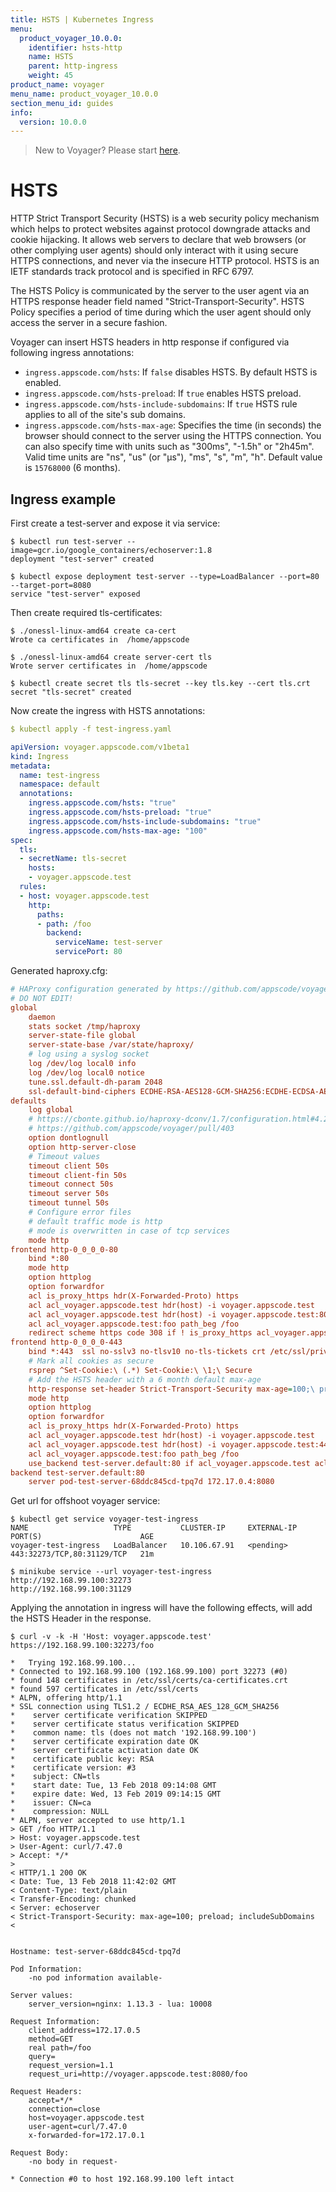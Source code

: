 ```yaml
---
title: HSTS | Kubernetes Ingress
menu:
  product_voyager_10.0.0:
    identifier: hsts-http
    name: HSTS
    parent: http-ingress
    weight: 45
product_name: voyager
menu_name: product_voyager_10.0.0
section_menu_id: guides
info:
  version: 10.0.0
---
```


> New to Voyager? Please start [here](/products/voyager/10.0.0/concepts/overview).

# HSTS

HTTP Strict Transport Security (HSTS) is a web security policy mechanism which helps to protect websites against protocol downgrade attacks and cookie hijacking. It allows web servers to declare that web browsers (or other complying user agents) should only interact with it using secure
HTTPS connections, and never via the insecure HTTP protocol. HSTS is an IETF standards track protocol and is specified in RFC 6797.

The HSTS Policy is communicated by the server to the user agent via an HTTPS response header field named "Strict-Transport-Security".
HSTS Policy specifies a period of time during which the user agent should only access the server in a secure fashion.

Voyager can insert HSTS headers in http response if configured via following ingress annotations:

- `ingress.appscode.com/hsts`: If `false` disables HSTS. By default HSTS is enabled.
- `ingress.appscode.com/hsts-preload`: If `true` enables HSTS preload.
- `ingress.appscode.com/hsts-include-subdomains`: If `true` HSTS rule applies to all of the site's sub domains.
- `ingress.appscode.com/hsts-max-age`: Specifies the time (in seconds) the browser should connect to the server using the HTTPS connection. You can also specify time with units such as "300ms", "-1.5h" or "2h45m". Valid time units are "ns", "us" (or "µs"), "ms", "s", "m", "h". Default value is `15768000` (6 months).

## Ingress example

First create a test-server and expose it via service:

```console
$ kubectl run test-server --image=gcr.io/google_containers/echoserver:1.8
deployment "test-server" created

$ kubectl expose deployment test-server --type=LoadBalancer --port=80 --target-port=8080
service "test-server" exposed
```

Then create required tls-certificates:

```console
$ ./onessl-linux-amd64 create ca-cert
Wrote ca certificates in  /home/appscode

$ ./onessl-linux-amd64 create server-cert tls
Wrote server certificates in  /home/appscode

$ kubectl create secret tls tls-secret --key tls.key --cert tls.crt
secret "tls-secret" created
```

Now create the ingress with HSTS annotations:

```yaml
$ kubectl apply -f test-ingress.yaml

apiVersion: voyager.appscode.com/v1beta1
kind: Ingress
metadata:
  name: test-ingress
  namespace: default
  annotations:
    ingress.appscode.com/hsts: "true"
    ingress.appscode.com/hsts-preload: "true"
    ingress.appscode.com/hsts-include-subdomains: "true"
    ingress.appscode.com/hsts-max-age: "100"
spec:
  tls:
  - secretName: tls-secret
    hosts:
    - voyager.appscode.test
  rules:
  - host: voyager.appscode.test
    http:
      paths:
      - path: /foo
        backend:
          serviceName: test-server
          servicePort: 80
```

Generated haproxy.cfg:

```ini
# HAProxy configuration generated by https://github.com/appscode/voyager
# DO NOT EDIT!
global
	daemon
	stats socket /tmp/haproxy
	server-state-file global
	server-state-base /var/state/haproxy/
	# log using a syslog socket
	log /dev/log local0 info
	log /dev/log local0 notice
	tune.ssl.default-dh-param 2048
	ssl-default-bind-ciphers ECDHE-RSA-AES128-GCM-SHA256:ECDHE-ECDSA-AES128-GCM-SHA256:ECDHE-RSA-AES256-GCM-SHA384:ECDHE-ECDSA-AES256-GCM-SHA384:DHE-RSA-AES128-GCM-SHA256:DHE-DSS-AES128-GCM-SHA256:kEDH+AESGCM:ECDHE-RSA-AES128-SHA256:ECDHE-ECDSA-AES128-SHA256:ECDHE-RSA-AES128-SHA:ECDHE-ECDSA-AES128-SHA:ECDHE-RSA-AES256-SHA384:ECDHE-ECDSA-AES256-SHA384:ECDHE-RSA-AES256-SHA:ECDHE-ECDSA-AES256-SHA:DHE-RSA-AES128-SHA256:DHE-RSA-AES128-SHA:DHE-DSS-AES128-SHA256:DHE-RSA-AES256-SHA256:DHE-DSS-AES256-SHA:DHE-RSA-AES256-SHA:!aNULL:!eNULL:!EXPORT:!DES:!RC4:!3DES:!MD5:!PSK
defaults
	log global
	# https://cbonte.github.io/haproxy-dconv/1.7/configuration.html#4.2-option%20abortonclose
	# https://github.com/appscode/voyager/pull/403
	option dontlognull
	option http-server-close
	# Timeout values
	timeout client 50s
	timeout client-fin 50s
	timeout connect 50s
	timeout server 50s
	timeout tunnel 50s
	# Configure error files
	# default traffic mode is http
	# mode is overwritten in case of tcp services
	mode http
frontend http-0_0_0_0-80
	bind *:80
	mode http
	option httplog
	option forwardfor
	acl is_proxy_https hdr(X-Forwarded-Proto) https
	acl acl_voyager.appscode.test hdr(host) -i voyager.appscode.test
	acl acl_voyager.appscode.test hdr(host) -i voyager.appscode.test:80
	acl acl_voyager.appscode.test:foo path_beg /foo
	redirect scheme https code 308 if ! is_proxy_https acl_voyager.appscode.test acl_voyager.appscode.test:foo
frontend http-0_0_0_0-443
	bind *:443  ssl no-sslv3 no-tlsv10 no-tls-tickets crt /etc/ssl/private/haproxy/tls/  alpn http/1.1
	# Mark all cookies as secure
	rsprep ^Set-Cookie:\ (.*) Set-Cookie:\ \1;\ Secure
	# Add the HSTS header with a 6 month default max-age
	http-response set-header Strict-Transport-Security max-age=100;\ preload;\ includeSubDomains
	mode http
	option httplog
	option forwardfor
	acl is_proxy_https hdr(X-Forwarded-Proto) https
	acl acl_voyager.appscode.test hdr(host) -i voyager.appscode.test
	acl acl_voyager.appscode.test hdr(host) -i voyager.appscode.test:443
	acl acl_voyager.appscode.test:foo path_beg /foo
	use_backend test-server.default:80 if acl_voyager.appscode.test acl_voyager.appscode.test:foo
backend test-server.default:80
	server pod-test-server-68ddc845cd-tpq7d 172.17.0.4:8080
```

Get url for offshoot voyager service:

```console
$ kubectl get service voyager-test-ingress
NAME                   TYPE           CLUSTER-IP     EXTERNAL-IP   PORT(S)                      AGE
voyager-test-ingress   LoadBalancer   10.106.67.91   <pending>     443:32273/TCP,80:31129/TCP   21m

$ minikube service --url voyager-test-ingress
http://192.168.99.100:32273
http://192.168.99.100:31129
```

Applying the annotation in ingress will have the following effects, will add the HSTS Header in the response.

```console
$ curl -v -k -H 'Host: voyager.appscode.test' https://192.168.99.100:32273/foo

*   Trying 192.168.99.100...
* Connected to 192.168.99.100 (192.168.99.100) port 32273 (#0)
* found 148 certificates in /etc/ssl/certs/ca-certificates.crt
* found 597 certificates in /etc/ssl/certs
* ALPN, offering http/1.1
* SSL connection using TLS1.2 / ECDHE_RSA_AES_128_GCM_SHA256
* 	 server certificate verification SKIPPED
* 	 server certificate status verification SKIPPED
* 	 common name: tls (does not match '192.168.99.100')
* 	 server certificate expiration date OK
* 	 server certificate activation date OK
* 	 certificate public key: RSA
* 	 certificate version: #3
* 	 subject: CN=tls
* 	 start date: Tue, 13 Feb 2018 09:14:08 GMT
* 	 expire date: Wed, 13 Feb 2019 09:14:15 GMT
* 	 issuer: CN=ca
* 	 compression: NULL
* ALPN, server accepted to use http/1.1
> GET /foo HTTP/1.1
> Host: voyager.appscode.test
> User-Agent: curl/7.47.0
> Accept: */*
>
< HTTP/1.1 200 OK
< Date: Tue, 13 Feb 2018 11:42:02 GMT
< Content-Type: text/plain
< Transfer-Encoding: chunked
< Server: echoserver
< Strict-Transport-Security: max-age=100; preload; includeSubDomains
<


Hostname: test-server-68ddc845cd-tpq7d

Pod Information:
	-no pod information available-

Server values:
	server_version=nginx: 1.13.3 - lua: 10008

Request Information:
	client_address=172.17.0.5
	method=GET
	real path=/foo
	query=
	request_version=1.1
	request_uri=http://voyager.appscode.test:8080/foo

Request Headers:
	accept=*/*
	connection=close
	host=voyager.appscode.test
	user-agent=curl/7.47.0
	x-forwarded-for=172.17.0.1

Request Body:
	-no body in request-

* Connection #0 to host 192.168.99.100 left intact
```